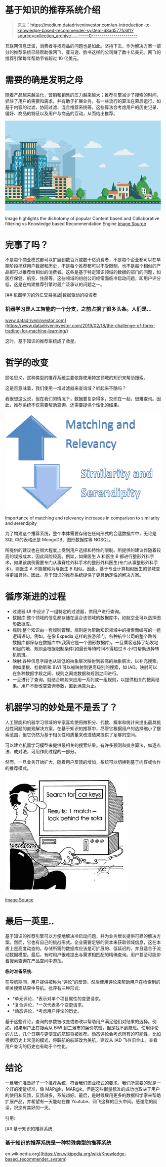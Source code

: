 # 基于知识的推荐系统介绍

> 原文：<https://medium.datadriveninvestor.com/an-introduction-to-knowledge-based-recommender-system-68ad577fc6f1?source=collection_archive---------0----------------------->

互联网信息泛滥，消费者寻找商品的问题也是如此。坚持下去，作为解决方案一部分的推荐系统已经帮助像网飞、亚马逊、脸书这样的公司赚了数十亿美元。网飞的推荐引擎每年帮助节省超过 10 亿美元。

# **需要的确是发明之母**

随着产品越来越进化，营销和销售的压力越来越大；推荐引擎减少了搜索的时间，抓住了用户的需要和需求，并有助于扩展业务。有一些流行的算法在幕后运行，如基于内容的过滤、协同过滤、混合推荐系统等。这些算法会考虑用户的历史记录、偏好、商品的特征以及用户与商品的互动，从而给出推荐。

![](img/b55f1f672a5f59743d41a23c7368778f.png)

Image highlights the dichotomy of popular Content based and Collaborative filtering vs Knowledge based Recommendation Engine [Image Source](https://www.frbatlanta.org/economy-matters/regional-economics/2017/12/14/atlanta-fed-explores-rural-metro-economic-divide)

# 完事了吗？

不是每个商业模式都可以扩展到数百万或数十亿消费者，不是每个企业都可以在早期阶段捕获用户数据和历史，不是每个推荐都可以不受限制，也不是每个相似的产品都可以推荐给相似的消费者。这些是基于特定知识领域的数据的部门的问题，如医疗保健、航空、住房等。这些领域的初创公司经常面临冷启动问题，即用户评分低，这是在构建推荐引擎时最广泛承认的问题之一。

[](https://www.datadriveninvestor.com/2019/02/18/the-challenge-of-forex-trading-for-machine-learning/) [## 机器学习的外汇交易挑战|数据驱动的投资者

### 机器学习是人工智能的一个分支，之前占据了很多头条。人们是…

www.datadriveninvestor.com](https://www.datadriveninvestor.com/2019/02/18/the-challenge-of-forex-trading-for-machine-learning/) 

这时，基于知识的推荐系统成了救星。

# 哲学的改变

顾名思义，这种类型的推荐系统主要依靠使用特定领域的知识来帮助搜索。

这是否意味着，我们使用一堆过滤器来查询域？听起来不酷吗？

我很想这么说，但在我们的情况下，数据要复杂得多，交织在一起，很难查询。因此，推荐系统不仅需要帮助查询，还需要提供个性化的结果。

![](img/a7d4fa0e5e4f695e20ae26913c17301b.png)

Importance of matching and relevancy increases in comparison to similarity and serendipity

为了构建这个推荐系统，整个本体需要存储在任何形式的合适数据库中，无论是 SQL 中的表格还是 MongoDB、图形数据库等 NOSQL。

所提供的建议也在很大程度上受到用户选择和特性的限制。所提供的建议伴随着较高的误报成本，因此风险较高。例如，如果医生 A 和医生 B 都进行整形外科手术，如果该病例需要专门从事脊柱外科手术的整形外科医生(专门从事整形外科手术)，则医生 A 不能被称为与医生 B 相似。因此，基于专业计算相似医生的领域变得更加具体。因此，基于知识的推荐系统提供了更具确定性的解决方案。

# 循序渐进的过程

*   过滤器:UI 中设计了一组特定的过滤器，供用户进行查询。
*   数据库:整个领域的信息都存储在适合该领域的数据库中，如航空业可以选择图形数据库。
*   规则:整个知识由一套规则管理。规则是为帮助知识领域中的搜索而编写的一组逻辑语句。例如，在像 Expedia 这样的旅游部门，各种航空公司的整个路线数据库都保存在数据库中(我猜它是一个图形数据库)。一旦乘客选择了始发地和目的地，规则会根据限制条件(如最长等待时间不得超过 6 小时)帮助选择转机航班。
*   映射:各种信息字段也从较低的抽象层次映射到较高的抽象层次，以补充搜索。例如里根、杜勒斯和 BWI 可以被映射到更高级别的搜索，如 IAD。映射可以在各种数据字段之间、规则之间或数据和规则之间进行。
*   一旦进行了查询，就结合映射来应用一系列或一组规则，以提供相关的搜索结果。用户不断改变查询参数，直到满意为止。

# 机器学习的妙处是不是丢了？

人工智能和机器学习领域的专家喜欢使用微积分、代数、概率和统计来提出最具挑战性问题的直观解决方案。在基于知识的推荐中，尽管它根据用户的选择缩小了搜索范围，但它仍然为基于相关性和质量来改进结果提供了足够的空间。

可以建立机器学习模型来提供最相关的搜索结果。有许多预测和排序算法，如逐点法、成对法，可用作此过程的一部分。

然而，一旦业务开始扩大，随着用户反馈的增加，系统可以切换到基于内容或协作的推荐模式。

![](img/90e527e06b21b16df9bbe00b1e6c2642.png)

[Image Source](https://www.cartoonstock.com/searchtips.asp)

# 最后一英里..

基于知识的推荐引擎可以方便地解决冷启动问题，并为业务增长提供可靠的解决方案。然而，它也有自己的挑战形式。企业需要足够的资本来获取领域信息，这在本质上是高度动态的。存储所需的数据库应该是可扩展的、低延迟的，并且适合于流动数据模型。最后，有时用户很难提出与需求相匹配的精确查询。用户甚至可能带着搜索查询在产品空间中游荡。

**临时准备系统:**

在导航期间，用户提供被称为“评论”的反馈。然后使用评论来帮助用户在检索到的相关搜索结果中导航。批评有三种形式:

*   *单元评论，*表示对单个项目属性的变更请求。
*   *复合评论，*一次代表多个变更请求。
*   *动态评论，*考虑用户评论的历史。

基于这些评论，查询的参数被改变或修改以帮助用户满足他们对结果的选择。例如，如果用户正在搜索从 BWI 到三藩市的廉价航班，但是找不到航班。使用评论的方法，几个日期与更便宜的航班将被推荐。动态评论会考虑所有的可能性，比如根据历史上常见的模式，将联航的航班改为美航，建议从 IAD 飞往旧金山。查看用户查询的历史也有助于个性化。

# 结论

一旦我们准备好了一个推荐系统，符合我们商业模式的要求，我们所需要的就是一个好的衡量标准，像 MAP@k，MAR@k。但是这些衡量标准的成功也取决于用户的使用和反馈，反馈越多，系统越好。最后，是时候雇用更多的数据科学家来帮助扩展产品，并希望有一天能站在像 Youtube、网飞这样的巨头中间。感谢您的阅读，祝您有美好的一天。

引用:

 [## 基于知识的推荐系统

### 基于知识的推荐系统是一种特殊类型的推荐系统

en.wikipedia.org](https://en.wikipedia.org/wiki/Knowledge-based_recommender_system)